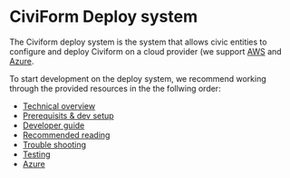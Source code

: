 # CiviForm Deploy system

The Civiform deploy system is the system that allows civic entities to configure and deploy Civiform on a cloud provider (we support [AWS](https://aws.amazon.com/what-is-aws/) and [Azure](https://azure.microsoft.com/en-us/resources/cloud-computing-dictionary/what-is-azure/).

To start development on the deploy system, we recommend working through the provided resources in the the follwing order:

* [Technical overview](technical-overview.md)
* [Prerequisits & dev setup](prerequisits.md)
* [Developer guide](developer-guide.md)
* [Recommended reading](recommended-reading.md)
* [Trouble shooting](trouble-shooting.md)
* [Testing](testing.md)
* [Azure](dev-azure.md) 

